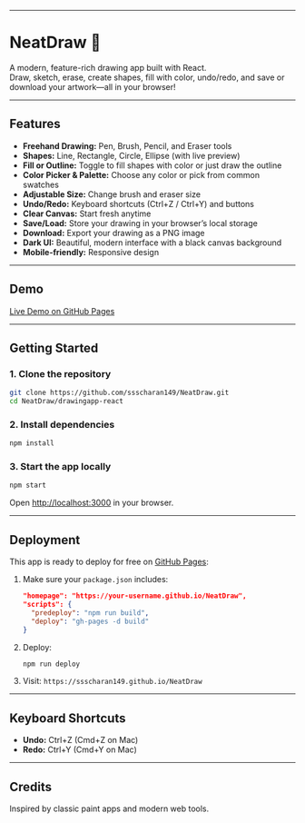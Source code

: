 

---

# NeatDraw 🎨

A modern, feature-rich drawing app built with React.  
Draw, sketch, erase, create shapes, fill with color, undo/redo, and save or download your artwork—all in your browser!

---

## Features

- **Freehand Drawing:** Pen, Brush, Pencil, and Eraser tools
- **Shapes:** Line, Rectangle, Circle, Ellipse (with live preview)
- **Fill or Outline:** Toggle to fill shapes with color or just draw the outline
- **Color Picker & Palette:** Choose any color or pick from common swatches
- **Adjustable Size:** Change brush and eraser size
- **Undo/Redo:** Keyboard shortcuts (Ctrl+Z / Ctrl+Y) and buttons
- **Clear Canvas:** Start fresh anytime
- **Save/Load:** Store your drawing in your browser’s local storage
- **Download:** Export your drawing as a PNG image
- **Dark UI:** Beautiful, modern interface with a black canvas background
- **Mobile-friendly:** Responsive design

---

## Demo

[Live Demo on GitHub Pages](https://ssscharan149.github.io/NeatDraw)

---

## Getting Started

### 1. Clone the repository

```bash
git clone https://github.com/ssscharan149/NeatDraw.git
cd NeatDraw/drawingapp-react
```

### 2. Install dependencies

```bash
npm install
```

### 3. Start the app locally

```bash
npm start
```
Open [http://localhost:3000](http://localhost:3000) in your browser.

---

## Deployment

This app is ready to deploy for free on [GitHub Pages](https://pages.github.com/):

1. Make sure your `package.json` includes:
   ```json
   "homepage": "https://your-username.github.io/NeatDraw",
   "scripts": {
     "predeploy": "npm run build",
     "deploy": "gh-pages -d build"
   }
   ```
2. Deploy:
   ```bash
   npm run deploy
   ```
3. Visit: `https://ssscharan149.github.io/NeatDraw`

---

## Keyboard Shortcuts

- **Undo:** Ctrl+Z (Cmd+Z on Mac)
- **Redo:** Ctrl+Y (Cmd+Y on Mac)

---

## Credits
Inspired by classic paint apps and modern web tools.
